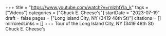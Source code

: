 +++
title = "https://www.youtube.com/watch?v=rnlzhtYIa_k"
tags = ["Videos"]
categories = ["Chuck E. Cheese's"]
startDate = "2023-07-19"
draft = false
pages = ["Long Island City, NY (3419 48th St)"]
citations = []
mirroredLinks = []
+++
Tour of the Long Island City, NY (3419 48th St) Chuck E. Cheese's
